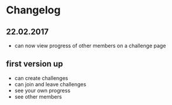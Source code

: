 # Changelog #

## 22.02.2017 ##
* can now view progress of other members on a challenge page

## first version up ##
* can create challenges
* can join and leave challenges
* see your own progress
* see other members